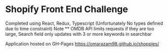 # Shopify Front End Challenge

Completed using React, Redux, Typescript (Unfortunately No types defined due to time constraint)
Note ** OMDB API limits requests if they are too large, Search field only updates with 3 or more keywords in searchbar

Application hosted on GH-Pages https://omarazam98.github.io/shoppies/


